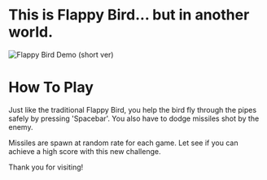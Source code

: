# This is Flappy Bird... but in another world.

![Flappy Bird Demo (short ver)](https://user-images.githubusercontent.com/120136659/235280290-d74fc22e-ac42-4300-b93a-5d2936c1d789.gif)

# How To Play
Just like the traditional Flappy Bird, you help the bird fly through the pipes safely by pressing 'Spacebar'. You also have to dodge missiles shot by the enemy.

Missiles are spawn at random rate for each game. Let see if you can achieve a high score with this new challenge.

Thank you for visiting!
